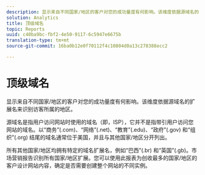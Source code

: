 ```yaml
---
description: 显示来自不同国家/地区的客户对您的成功量度有何影响。该维度依据源域名的扩展名来识别访客所属的地区。
solution: Analytics
title: 顶级域名
topic: Reports
uuid: c40ba9bc-fbf2-4e50-9117-6c5947e6675b
translation-type: tm+mt
source-git-commit: 16ba0b12e0f70112f4c10804d0a13c278388ecc2

---
```



# 顶级域名

显示来自不同国家/地区的客户对您的成功量度有何影响。该维度依据源域名的扩展名来识别访客所属的地区。

源域名是指用户访问网站时使用的域名（即，ISP），它并不是指带引用户访问您网站的域名。以“商务”(.com)、“网络”(.net)、“教育”(.edu)、“政府”(.gov) 和“组织”(.org) 结尾的域名通常位于美国，并且与其他国家/地区分开列出。

所有其他国家/地区均拥有特定的域名扩展名，例如“巴西”(.br) 和“英国”(.gb)。市场营销报告识别所有国家/地区扩展。您可以使用此报表为创收最多的国家/地区的客户设计网站内容，确定是否需要创建整个网站的不同实例。
